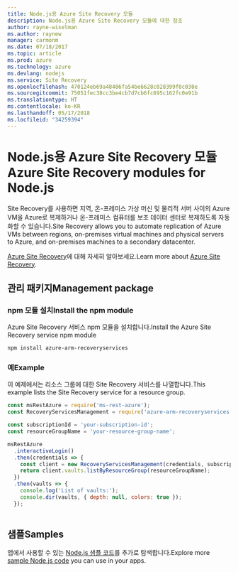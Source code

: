 ```yaml
---
title: Node.js용 Azure Site Recovery 모듈
description: Node.js용 Azure Site Recovery 모듈에 대한 참조
author: rayne-wiselman
ms.author: raynew
manager: carmonm
ms.date: 07/18/2017
ms.topic: article
ms.prod: azure
ms.technology: azure
ms.devlang: nodejs
ms.service: Site Recovery
ms.openlocfilehash: 470124eb69a48486fa54be6628c028399f0c038e
ms.sourcegitcommit: 75051fec38cc3be4cb7d7cb6fc695c162fc0e91b
ms.translationtype: HT
ms.contentlocale: ko-KR
ms.lasthandoff: 05/17/2018
ms.locfileid: "34259394"
---
```

# <a name="azure-site-recovery-modules-for-nodejs"></a><span data-ttu-id="fc314-103">Node.js용 Azure Site Recovery 모듈</span><span class="sxs-lookup"><span data-stu-id="fc314-103">Azure Site Recovery modules for Node.js</span></span>

<span data-ttu-id="fc314-104">Site Recovery를 사용하면 지역, 온-프레미스 가상 머신 및 물리적 서버 사이의 Azure VM을 Azure로 복제하거나 온-프레미스 컴퓨터를 보조 데이터 센터로 복제하도록 자동화할 수 있습니다.</span><span class="sxs-lookup"><span data-stu-id="fc314-104">Site Recovery allows you to automate replication of Azure VMs between regions, on-premises virtual machines and physical servers to Azure, and on-premises machines to a secondary datacenter.</span></span>

<span data-ttu-id="fc314-105">[Azure Site Recovery](https://docs.microsoft.com/azure/site-recovery/site-recovery-overview)에 대해 자세히 알아보세요.</span><span class="sxs-lookup"><span data-stu-id="fc314-105">Learn more about [Azure Site Recovery](https://docs.microsoft.com/azure/site-recovery/site-recovery-overview).</span></span>

## <a name="management-package"></a><span data-ttu-id="fc314-106">관리 패키지</span><span class="sxs-lookup"><span data-stu-id="fc314-106">Management package</span></span>

### <a name="install-the-npm-module"></a><span data-ttu-id="fc314-107">npm 모듈 설치</span><span class="sxs-lookup"><span data-stu-id="fc314-107">Install the npm module</span></span>

<span data-ttu-id="fc314-108">Azure Site Recovery 서비스 npm 모듈을 설치합니다.</span><span class="sxs-lookup"><span data-stu-id="fc314-108">Install the Azure Site Recovery service npm module</span></span>

```bash
npm install azure-arm-recoveryservices
```

### <a name="example"></a><span data-ttu-id="fc314-109">예</span><span class="sxs-lookup"><span data-stu-id="fc314-109">Example</span></span>

<span data-ttu-id="fc314-110">이 예제에서는 리소스 그룹에 대한 Site Recovery 서비스를 나열합니다.</span><span class="sxs-lookup"><span data-stu-id="fc314-110">This example lists the Site Recovery service for a resource group.</span></span>

```javascript
const msRestAzure = require('ms-rest-azure');
const RecoveryServicesManagement = require('azure-arm-recoveryservices');

const subscriptionId = 'your-subscription-id';
const resourceGroupName = 'your-resource-group-name';

msRestAzure
  .interactiveLogin()
  .then(credentials => {
    const client = new RecoveryServicesManagement(credentials, subscriptionId);
    return client.vaults.listByResourceGroup(resourceGroupName);
  })
  .then(vaults => {
    console.log('List of vaults:');
    console.dir(vaults, { depth: null, colors: true });
  });
  
```

## <a name="samples"></a><span data-ttu-id="fc314-111">샘플</span><span class="sxs-lookup"><span data-stu-id="fc314-111">Samples</span></span>

<span data-ttu-id="fc314-112">앱에서 사용할 수 있는 [Node.js 샘플 코드](https://azure.microsoft.com/resources/samples/?platform=nodejs)를 추가로 탐색합니다.</span><span class="sxs-lookup"><span data-stu-id="fc314-112">Explore more [sample Node.js code](https://azure.microsoft.com/resources/samples/?platform=nodejs) you can use in your apps.</span></span>
